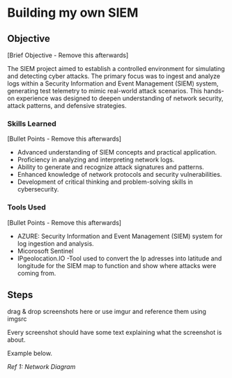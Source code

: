 # Building my own SIEM

## Objective
[Brief Objective - Remove this afterwards]

The SIEM project aimed to establish a controlled environment for simulating and detecting cyber attacks. The primary focus was to ingest and analyze logs within a Security Information and Event Management (SIEM) system, generating test telemetry to mimic real-world attack scenarios. This hands-on experience was designed to deepen understanding of network security, attack patterns, and defensive strategies.

### Skills Learned
[Bullet Points - Remove this afterwards]

- Advanced understanding of SIEM concepts and practical application.
- Proficiency in analyzing and interpreting network logs.
- Ability to generate and recognize attack signatures and patterns.
- Enhanced knowledge of network protocols and security vulnerabilities.
- Development of critical thinking and problem-solving skills in cybersecurity.

### Tools Used
[Bullet Points - Remove this afterwards]

-  AZURE: Security Information and Event Management (SIEM) system for log ingestion and analysis.
- Micorosoft Sentinel
- IPgeolocation.IO -Tool used to convert the Ip adresses into latitude and longitude for the SIEM map to function and show where attacks were coming from.

## Steps


drag & drop screenshots here or use imgur and reference them using imgsrc

Every screenshot should have some text explaining what the screenshot is about.

Example below.

*Ref 1: Network Diagram*
